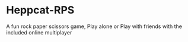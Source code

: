 # Heppcat-RPS

A fun rock paper scissors game, Play alone or Play with friends with the included online multiplayer
